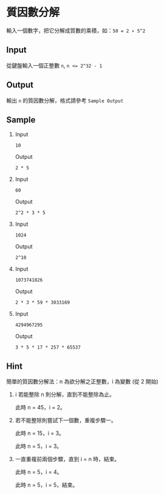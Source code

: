 # 質因數分解

輸入一個數字，把它分解成質數的乘積，如：`50 = 2 ∗ 5^2`

## Input

從鍵盤輸入一個正整數 `n`, `n <= 2^32 - 1`

## Output

輸出 `n` 的質因數分解，格式請參考 `Sample Output`

## Sample

1.  Input

    ```
    10
    ```

    Output

    ```
    2 * 5
    ```

2.  Input

    ```
    60
    ```

    Output

    ```
    2^2 * 3 * 5
    ```

3.  Input

    ```
    1024
    ```

    Output

    ```
    2^10
    ```

4.  Input

    ```
    1073741826
    ```

    Output

    ```
    2 * 3 * 59 * 3033169
    ```

5.  Input

    ```
    4294967295
    ```

    Output

    ```
    3 * 5 * 17 * 257 * 65537
    ```

## Hint

簡單的質因數分解法：n 為欲分解之正整數，i 為變數 (從 2 開始)

1.  i 若能整除 n 則分解，直到不能整除為止。

    此時 n = 45，i = 2。

2.  若不能整除則嘗試下一個數，重複步驟一。

    此時 n = 15，i = 3。

    此時 n = 5，i = 3。

3.  一直重複前兩個步驟，直到 i = n 時，結束。

    此時 n = 5，i = 4。

    此時 n = 5，i = 5，結束。
